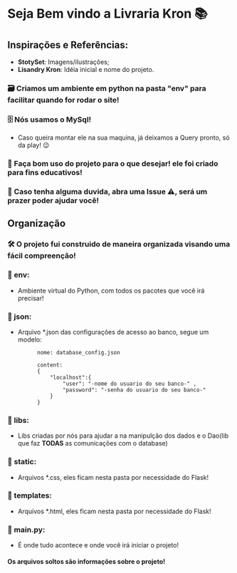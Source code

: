 # Seja Bem vindo a Livraria Kron 📚

## Inspirações e Referências:
- **StotySet**: Imagens/ilustrações;
- **Lisandry Kron**: Idéia inicial e nome do projeto.

### 🗃️ Criamos um ambiente em python na pasta "env" para facilitar quando for rodar o site!

### 🗄️ Nós usamos o MySql!
 - Caso queira montar ele na sua maquina, já deixamos a Query pronto, só da play! 😉

### 📌 Faça bom uso do projeto para o que desejar! ele foi criado para fins educativos!

### 📌 Caso tenha alguma duvida, abra uma Issue ⚠️, será um prazer poder ajudar você!

## Organização

### 🛠️ O projeto fui construido de maneira organizada visando uma fácil compreenção! 

### 📂 env:
- Ambiente virtual do Python, com todos os pacotes que você irá precisar!
  
### 📂 json:
- Arquivo *.json das configurações de acesso ao banco, segue um modelo:

            nome: database_config.json

            content:
            {
                "localhost":{
                    "user": "-nome do usuario do seu banco-" ,
                    "password": "-senha do usuario do seu banco-"
                }
            }

### 📂 libs:
- Libs criadas por nós para ajudar a na manipulção dos dados e o Dao(lib que faz **TODAS** as comunicações com o database)

### 📂 static:
- Arquivos *.css, eles ficam nesta pasta por necessidade do Flask!

### 📂 templates:
- Arquivos *.html, eles ficam nesta pasta por necessidade do Flask!

### 📝 main.py:
- É onde tudo acontece e onde você irá iniciar o projeto!

#### Os arquivos soltos são informações sobre o projeto!
